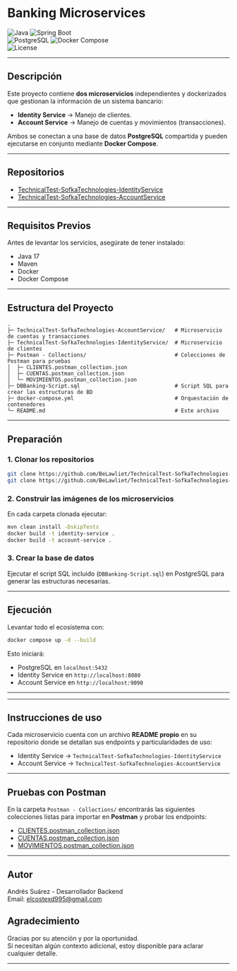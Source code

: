 # Banking Microservices

![Java](https://img.shields.io/badge/Java-17-blue)
![Spring Boot](https://img.shields.io/badge/Spring%20Boot-3.5.5-brightgreen)  
![PostgreSQL](https://img.shields.io/badge/PostgreSQL-15-blue)
![Docker Compose](https://img.shields.io/badge/Docker-Compose-blue)  
![License](https://img.shields.io/badge/License-MIT-green)

---

## Descripción

Este proyecto contiene **dos microservicios** independientes y dockerizados que gestionan la información de un sistema bancario:

- **Identity Service** → Manejo de clientes.  
- **Account Service** → Manejo de cuentas y movimientos (transacciones).  

Ambos se conectan a una base de datos **PostgreSQL** compartida y pueden ejecutarse en conjunto mediante **Docker Compose**.

---

## Repositorios

- [TechnicalTest-SofkaTechnologies-IdentityService](https://github.com/BeLawliet/TechnicalTest-SofkaTechnologies-IdentityService.git)  
- [TechnicalTest-SofkaTechnologies-AccountService](https://github.com/BeLawliet/TechnicalTest-SofkaTechnologies-AccountService.git)  

---

## Requisitos Previos

Antes de levantar los servicios, asegúrate de tener instalado:

- Java 17  
- Maven  
- Docker  
- Docker Compose  

---

## Estructura del Proyecto

```
.
├─ TechnicalTest-SofkaTechnologies-AccountService/   # Microservicio de cuentas y transacciones
├─ TechnicalTest-SofkaTechnologies-IdentityService/  # Microservicio de clientes
├─ Postman - Collections/                            # Colecciones de Postman para pruebas
│  ├─ CLIENTES.postman_collection.json
│  ├─ CUENTAS.postman_collection.json
│  └─ MOVIMIENTOS.postman_collection.json
├─ DBBanking-Script.sql                              # Script SQL para crear las estructuras de BD
├─ docker-compose.yml                                # Orquestación de contenedores
└─ README.md                                         # Este archivo
```

---

## Preparación

### 1. Clonar los repositorios

```bash
git clone https://github.com/BeLawliet/TechnicalTest-SofkaTechnologies-IdentityService.git
git clone https://github.com/BeLawliet/TechnicalTest-SofkaTechnologies-AccountService.git
```

### 2. Construir las imágenes de los microservicios

En cada carpeta clonada ejecutar:

```bash
mvn clean install -DskipTests
docker build -t identity-service .
docker build -t account-service .
```

### 3. Crear la base de datos

Ejecutar el script SQL incluido (`DBBanking-Script.sql`) en PostgreSQL para generar las estructuras necesarias.

---

## Ejecución

Levantar todo el ecosistema con:

```bash
docker compose up -d --build
```

Esto iniciará:

- PostgreSQL en `localhost:5432`  
- Identity Service en `http://localhost:8080`  
- Account Service en `http://localhost:9090`  

---

---

## Instrucciones de uso

Cada microservicio cuenta con un archivo **README propio** en su repositorio donde se detallan sus endpoints y particularidades de uso:

- Identity Service → `TechnicalTest-SofkaTechnologies-IdentityService`
- Account Service → `TechnicalTest-SofkaTechnologies-AccountService`

---

## Pruebas con Postman

En la carpeta `Postman - Collections/` encontrarás las siguientes colecciones listas para importar en **Postman** y probar los endpoints:

- [CLIENTES.postman_collection.json](./Postman%20-%20Collections/CLIENTES.postman_collection.json)  
- [CUENTAS.postman_collection.json](./Postman%20-%20Collections/CUENTAS.postman_collection.json)  
- [MOVIMIENTOS.postman_collection.json](./Postman%20-%20Collections/MOVIMIENTOS.postman_collection.json)  

---

## Autor

Andrés Suárez - Desarrollador Backend  
Email: elcostexd995@gmail.com  

## Agradecimiento

Gracias por su atención y por la oportunidad.  
Si necesitan algún contexto adicional, estoy disponible para aclarar cualquier detalle.  

---